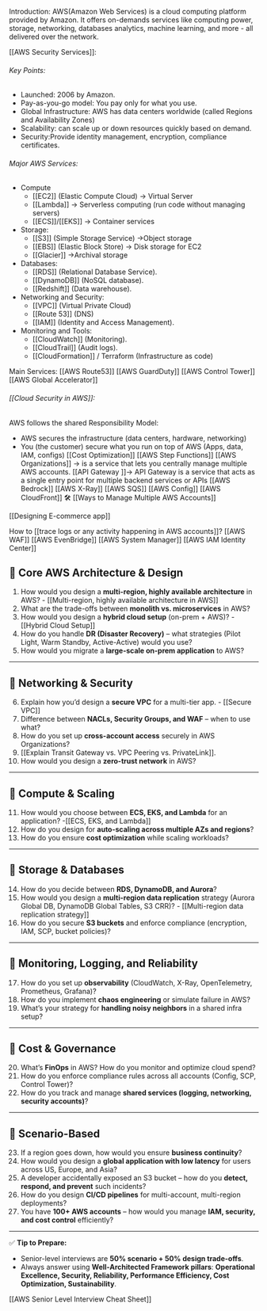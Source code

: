 Introduction:
AWS(Amazon Web Services) is a cloud computing platform provided by Amazon.
It offers on-demands services like computing power, storage, networking, databases analytics, machine learning, and more - all delivered over the network.

[[AWS Security Services]]:
###### Key Points:
- Launched: 2006 by Amazon.
- Pay-as-you-go model: You pay only for what you use.
- Global Infrastructure: AWS has data centers worldwide (called Regions and Availability Zones)
- Scalability: can scale up or down resources quickly based on demand.
- Security:Provide identity management, encryption, compliance certificates.
###### Major AWS Services:
- Compute
	- [[EC2]] (Elastic Compute Cloud) -> Virtual Server
	- [[Lambda]] -> Serverless computing (run code without managing servers)
	- [[ECS]]/[[EKS]] -> Container services
- Storage:
	- [[S3]] (Simple Storage Service) ->Object storage
	- [[EBS]] (Elastic Block Store) -> Disk storage for EC2
	- [[Glacier]] ->Archival storage
- Databases:
	- [[RDS]] (Relational Database Service).
	- [[DynamoDB]] (NoSQL database).
	- [[Redshift]] (Data warehouse).
- Networking and Security:
	- [[VPC]] (Virtual Private Cloud)
	- [[Route 53]] (DNS)
	- [[IAM]] (Identity and Access Management).
- Monitoring and Tools:
	- [[CloudWatch]] (Monitoring).
	- [[CloudTrail]] (Audit logs).
	- [[CloudFormation]] / Terraform (Infrastructure as code) 

Main Services:
[[AWS Route53]]
[[AWS GuardDuty]]
[[AWS Control Tower]]
[[AWS Global Accelerator]]
###### [[Cloud Security in AWS]]:
AWS follows the shared Responsibility Model:
- AWS secures the infrastructure (data centers, hardware, networking)
- You (the customer) secure what you run on top of AWS (Apps, data, IAM, configs)
[[Cost Optimization]]
[[AWS Step Functions]]
[[AWS Organizations]] -> is a service that lets you centrally manage multiple AWS accounts. 
[[API Gateway ]]-> API Gateway is a service that acts as a single entry point for multiple backend services or APIs
[[AWS Bedrock]]
[[AWS X-Ray]]
[[AWS SQS]]
[[AWS Config]]
[[AWS CloudFront]]
🛠️ [[Ways to Manage Multiple AWS Accounts]]

[[Designing E-commerce app]]

How to [[trace logs or any activity happening in AWS accounts]]?
[[AWS WAF]]
[[AWS EvenBridge]]
[[AWS System Manager]]
[[AWS IAM Identity Center]]
## 🔹 **Core AWS Architecture & Design**

1. How would you design a **multi-region, highly available architecture** in AWS? - [[Multi-region, highly available architecture in AWS]]
2. What are the trade-offs between **monolith vs. microservices** in AWS?
3. How would you design a **hybrid cloud setup** (on-prem + AWS)? - [[Hybrid Cloud Setup]]
4. How do you handle **DR (Disaster Recovery)** – what strategies (Pilot Light, Warm Standby, Active-Active) would you use?
5. How would you migrate a **large-scale on-prem application** to AWS?

---
## 🔹 **Networking & Security**
6. Explain how you’d design a **secure VPC** for a multi-tier app. - [[Secure VPC]]
7. Difference between **NACLs, Security Groups, and WAF** – when to use what?
8. How do you set up **cross-account access** securely in AWS Organizations?
9. [[Explain Transit Gateway vs. VPC Peering vs. PrivateLink]].
10. How would you design a **zero-trust network** in AWS?

---
## 🔹 **Compute & Scaling**
11. How would you choose between **ECS, EKS, and Lambda** for an application? -[[ECS, EKS, and Lambda]]
12. How do you design for **auto-scaling across multiple AZs and regions**?
13. How do you ensure **cost optimization** while scaling workloads?
---
## 🔹 **Storage & Databases**

14. How do you decide between **RDS, DynamoDB, and Aurora**?
15. How would you design a **multi-region data replication** strategy (Aurora Global DB, DynamoDB Global Tables, S3 CRR)? - [[Multi-region data replication strategy]]
16. How do you secure **S3 buckets** and enforce compliance (encryption, IAM, SCP, bucket policies)?

---
## 🔹 **Monitoring, Logging, and Reliability**

17. How do you set up **observability** (CloudWatch, X-Ray, OpenTelemetry, Prometheus, Grafana)?
18. How do you implement **chaos engineering** or simulate failure in AWS?
19. What’s your strategy for **handling noisy neighbors** in a shared infra setup?
---
## 🔹 **Cost & Governance**
20. What’s **FinOps** in AWS? How do you monitor and optimize cloud spend?
21. How do you enforce compliance rules across all accounts (Config, SCP, Control Tower)?
22. How do you track and manage **shared services (logging, networking, security accounts)**?
---

## 🔹 **Scenario-Based**
23. If a region goes down, how would you ensure **business continuity**?    
24. How would you design a **global application with low latency** for users across US, Europe, and Asia?
25. A developer accidentally exposed an S3 bucket – how do you **detect, respond, and prevent** such incidents?
26. How do you design **CI/CD pipelines** for multi-account, multi-region deployments?
27. You have **100+ AWS accounts** – how would you manage **IAM, security, and cost control** efficiently?
---

✅ **Tip to Prepare:**
- Senior-level interviews are **50% scenario + 50% design trade-offs**.
- Always answer using **Well-Architected Framework pillars**: **Operational Excellence, Security, Reliability, Performance Efficiency, Cost Optimization, Sustainability**.

[[AWS Senior Level Interview Cheat Sheet]]